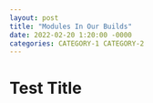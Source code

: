 ```yaml
---
layout: post
title: "Modules In Our Builds"
date: 2022-02-20 1:20:00 -0000
categories: CATEGORY-1 CATEGORY-2
---
```


# Test Title
